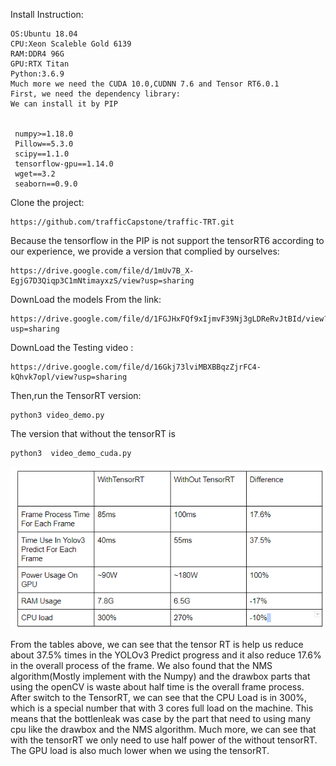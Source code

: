 Install Instruction:
```bashrc
OS:Ubuntu 18.04
CPU:Xeon Scaleble Gold 6139
RAM:DDR4 96G
GPU:RTX Titan
Python:3.6.9
Much more we need the CUDA 10.0,CUDNN 7.6 and Tensor RT6.0.1
First, we need the dependency library:
We can install it by PIP


 numpy>=1.18.0
 Pillow==5.3.0
 scipy==1.1.0
 tensorflow-gpu==1.14.0
 wget==3.2
 seaborn==0.9.0
```
Clone the project:
```bashrc
https://github.com/trafficCapstone/traffic-TRT.git
```
Because the tensorflow in the PIP is not support the tensorRT6 according to our experience, we provide a version that complied by ourselves:
```bashrc
https://drive.google.com/file/d/1mUv7B_X-EgjG7D3Qiqp3C1mNtimayxzS/view?usp=sharing
```
DownLoad the models From the link:
```bashrc
https://drive.google.com/file/d/1FGJHxFQf9xIjmvF39Nj3gLDReRvJtBId/view?usp=sharing
```
DownLoad the Testing video :
```bashrc
https://drive.google.com/file/d/16Gkj73lviMBXBBqzZjrFC4-kQhvk7opl/view?usp=sharing
```
Then,run the TensorRT version:
```bashrc
python3 video_demo.py 
```
The version that without the tensorRT is
```bashrc
python3  video_demo_cuda.py
```

![image](https://github.com/trafficCapstone/traffic-TRT/blob/master/Wiki/Table.PNG)

From the tables above, we can see that the tensor RT is help us reduce about 37.5% times in the YOLOv3 Predict progress and it also reduce 17.6% in the overall process of the frame.
We also found that the NMS algorithm(Mostly implement with the Numpy) and the drawbox parts that using the openCV is waste about half time is the overall frame process. After switch to the TensorRT, we can see that the CPU Load is in 300%, which is a special number that with 3 cores full load on the machine. This means that the bottlenleak was case by the part that need to using many cpu like the drawbox and the NMS algorithm. Much more, we can see that with the tensorRT we only need to use half power of the without tensorRT. The GPU load is also much lower when we using the tensorRT.

